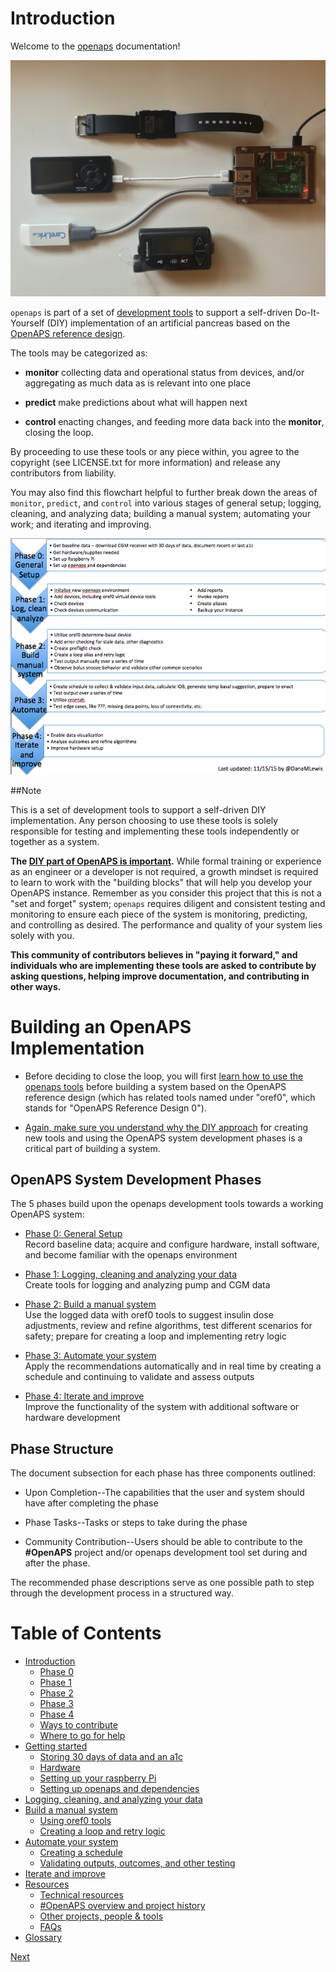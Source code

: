 # Introduction 

Welcome to the [openaps](https://github.com/openaps/) documentation!

![Example OpenAPS Setup](./docs/IMG_1112.jpg)

`openaps` is part of a set of [development tools](https://net.educause.edu/ir/library/pdf/ELI7088.pdf) to support a self-driven Do-It-Yourself (DIY) implementation of an artificial pancreas based on the [OpenAPS reference design](http://openaps.org/open-artificial-pancreas-system-openaps-reference-design/).

The tools may be categorized as:

*  **monitor** collecting data and operational status from devices, and/or aggregating as much data as is relevant into one place

* **predict** make predictions about what will happen next

* **control** enacting changes, and feeding more data back into the **monitor**, closing the loop.

By proceeding to use these tools or any piece within, you agree to the copyright (see LICENSE.txt for more information) and release any contributors from liability. 

You may also find this flowchart helpful to further break down the areas of `monitor`, `predict`, and `control` into various stages of general setup; logging, cleaning, and analyzing data; building a manual system; automating your work; and iterating and improving.

![OpenAPS phase visualization](OpenAPS_phase_visualization_Nov152015.png)


##Note

This is a set of development tools to support a self-driven DIY implementation. Any person choosing to use these tools is solely responsible for testing and implementing these tools independently or together as a system.  

**The [DIY part of OpenAPS is important](http://bit.ly/1NBbZtO).** While formal training or experience as an engineer or a developer is not required, a growth mindset is required to learn to work with the "building blocks" that will help you develop your OpenAPS instance. Remember as you consider this project that this is not a "set and forget" system; `openaps` requires diligent and consistent testing and monitoring to ensure each piece of the system is monitoring, predicting, and controlling as desired.  The performance and quality of your system lies solely with you.

**This community of contributors believes in "paying it forward," and individuals who are implementing these tools are asked to contribute by asking questions, helping improve documentation, and contributing in other ways.**

# Building an OpenAPS Implementation

* Before deciding to close the loop, you will first [learn how to use the openaps tools](docs/Log-clean-analyze-with-openaps-tools/using.md) before building a system based on the OpenAPS reference design (which has related tools named under "oref0", which stands for "OpenAPS Reference Design 0"). 


* [Again, make sure you understand why the DIY approach](http://bit.ly/1NBbZtO) for creating new tools and using the OpenAPS system development phases is a critical part of building a system.


## OpenAPS System Development Phases

The 5 phases build upon the openaps development tools towards a working OpenAPS system:

* [Phase 0: General Setup](docs/Overview/initial-setup.md)<br>
Record baseline data; acquire and configure hardware, install software, and become familiar with the openaps environment

* [Phase 1: Logging, cleaning and analyzing your data](docs/Overview/data-collection.md)<br>
Create tools for logging and analyzing pump and CGM data

* [Phase 2: Build a manual system](docs/Overview/manual-system.md)<br>
Use the logged data with oref0 tools to suggest insulin dose adjustments, review and refine algorithms, test different scenarios for safety; prepare for creating a loop and implementing retry logic

* [Phase 3: Automate your system](docs/Overview/automate-system.md)<br>
Apply the recommendations automatically and in real time by creating a schedule and continuing to validate and assess outputs

* [Phase 4: Iterate and improve](docs/Overview/iterate-improve.md)<br>
Improve the functionality of the system with additional software or hardware development

## Phase Structure

The document subsection for each phase has three components outlined:

* Upon Completion--The capabilities that the user and system should have after completing the phase
	
* Phase Tasks--Tasks or steps to take during the phase

* Community Contribution--Users should be able to contribute to the **#OpenAPS** project and/or openaps development tool set during and after the phase.

The recommended phase descriptions serve as one possible path to step through the development process in a structured way.


# Table of Contents

* [Introduction](README.md)
   * [Phase 0](docs/Overview/initial-setup.md) 
   * [Phase 1](docs/Overview/data-collection.md)
   * [Phase 2](docs/Overview/manual-system.md)
   * [Phase 3](docs/Overview/automate-system.md)
   * [Phase 4](docs/Overview/iterate-improve.md)
   * [Ways to contribute](docs/Overview/contribute.md)
   * [Where to go for help](docs/Overview/communication-support-channels.md)
* [Getting started](docs/getting-started/setup.md)
   * [Storing 30 days of data and an a1c](docs/getting-started/baseline-data.md)
   * [Hardware](docs/getting-started/hardware.md)
   * [Setting up your raspberry Pi](docs/getting-started/rpi.md)
   * [Setting up openaps and dependencies](docs/getting-started/openaps.md)
* [Logging, cleaning, and analyzing your data](docs/Log-clean-analyze-with-openaps-tools/using.md)
* [Build a manual system](docs/Build-manual-system/considerations.md)
   * [Using oref0 tools](docs/Build-manual-system/Using-oref0-tools.md)
   * [Creating a loop and retry logic](docs/Build-manual-system/loop-and-retry-logic.md)
* [Automate your system](docs/Automate-system/considerations.md)
   * [Creating a schedule](docs/Automate-system/create-schedule.md)
   * [Validating outputs, outcomes, and other testing](docs/Automate-system/validate-output.md)
* [Iterate and improve](docs/Iterate-improve/improvement-projects.md)
* [Resources](docs/Resources/resources.md)
   * [Technical resources](docs/Resources/technical-resources.md)
   * [#OpenAPS overview and project history](docs/Resources/history.md)
   * [Other projects, people & tools](docs/Resources/other-projects.md)
   * [FAQs](docs/Resources/faq.md)
* [Glossary](docs/Glossary/glossary.md)

[Next](docs/Overview/initial-setup.md) 
